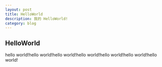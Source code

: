 ```yaml
---
layout: post
title: HelloWorld
description: 我的 HelloWorld!
category: blog
---
```

## HelloWorld

 hello world!hello world!hello world!hello world!hello world!hello world!hello world!

